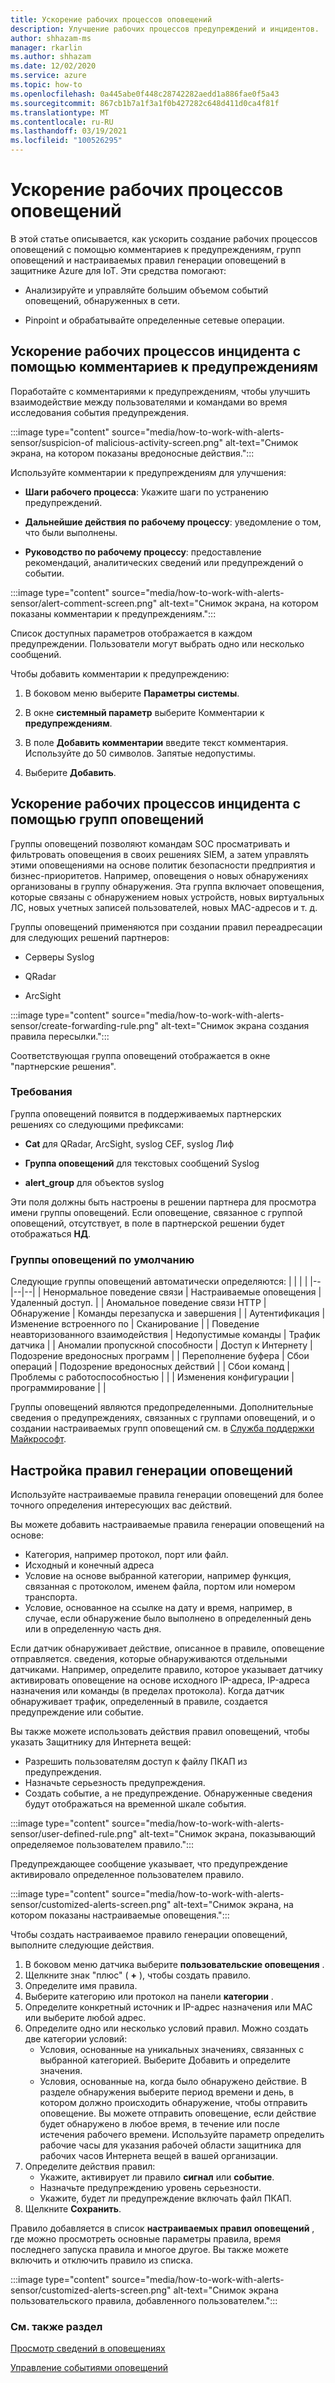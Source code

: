 ```yaml
---
title: Ускорение рабочих процессов оповещений
description: Улучшение рабочих процессов предупреждений и инцидентов.
author: shhazam-ms
manager: rkarlin
ms.author: shhazam
ms.date: 12/02/2020
ms.service: azure
ms.topic: how-to
ms.openlocfilehash: 0a445abe0f448c28742282aedd1a886fae0f5a43
ms.sourcegitcommit: 867cb1b7a1f3a1f0b427282c648d411d0ca4f81f
ms.translationtype: MT
ms.contentlocale: ru-RU
ms.lasthandoff: 03/19/2021
ms.locfileid: "100526295"
---
```

# <a name="accelerate-alert-workflows"></a>Ускорение рабочих процессов оповещений

В этой статье описывается, как ускорить создание рабочих процессов оповещений с помощью комментариев к предупреждениям, групп оповещений и настраиваемых правил генерации оповещений в защитнике Azure для IoT.  Эти средства помогают:

- Анализируйте и управляйте большим объемом событий оповещений, обнаруженных в сети.

- Pinpoint и обрабатывайте определенные сетевые операции.

## <a name="accelerate-incident-workflows-by-using-alert-comments"></a>Ускорение рабочих процессов инцидента с помощью комментариев к предупреждениям

Поработайте с комментариями к предупреждениям, чтобы улучшить взаимодействие между пользователями и командами во время исследования события предупреждения.

:::image type="content" source="media/how-to-work-with-alerts-sensor/suspicion-of malicious-activity-screen.png" alt-text="Снимок экрана, на котором показаны вредоносные действия.":::

Используйте комментарии к предупреждениям для улучшения:

- **Шаги рабочего процесса**: Укажите шаги по устранению предупреждений.

- **Дальнейшие действия по рабочему процессу**: уведомление о том, что были выполнены.

- **Руководство по рабочему процессу**: предоставление рекомендаций, аналитических сведений или предупреждений о событии.

:::image type="content" source="media/how-to-work-with-alerts-sensor/alert-comment-screen.png" alt-text="Снимок экрана, на котором показаны комментарии к предупреждениям.":::

Список доступных параметров отображается в каждом предупреждении. Пользователи могут выбрать одно или несколько сообщений.

Чтобы добавить комментарии к предупреждению:

1. В боковом меню выберите **Параметры системы**.

2. В окне **системный параметр** выберите Комментарии к **предупреждениям**.

3. В поле **Добавить комментарии** введите текст комментария. Используйте до 50 символов. Запятые недопустимы.

4. Выберите **Добавить**.

## <a name="accelerate-incident-workflows-by-using-alert-groups"></a>Ускорение рабочих процессов инцидента с помощью групп оповещений

Группы оповещений позволяют командам SOC просматривать и фильтровать оповещения в своих решениях SIEM, а затем управлять этими оповещениями на основе политик безопасности предприятия и бизнес-приоритетов. Например, оповещения о новых обнаружениях организованы в группу обнаружения. Эта группа включает оповещения, которые связаны с обнаружением новых устройств, новых виртуальных ЛС, новых учетных записей пользователей, новых MAC-адресов и т. д.

Группы оповещений применяются при создании правил переадресации для следующих решений партнеров:

  - Серверы Syslog

  - QRadar

  - ArcSight

:::image type="content" source="media/how-to-work-with-alerts-sensor/create-forwarding-rule.png" alt-text="Снимок экрана создания правила пересылки.":::

Соответствующая группа оповещений отображается в окне "партнерские решения". 

### <a name="requirements"></a>Требования

Группа оповещений появится в поддерживаемых партнерских решениях со следующими префиксами:

- **Cat** для QRadar, ArcSight, syslog CEF, syslog Лиф

- **Группа оповещений** для текстовых сообщений Syslog

- **alert_group** для объектов syslog

Эти поля должны быть настроены в решении партнера для просмотра имени группы оповещений. Если оповещение, связанное с группой оповещений, отсутствует, в поле в партнерской решении будет отображаться **НД**.

### <a name="default-alert-groups"></a>Группы оповещений по умолчанию

Следующие группы оповещений автоматически определяются:
|  |  |  |
|--|--|--|
| Ненормальное поведение связи | Настраиваемые оповещения | Удаленный доступ. |
| Аномальное поведение связи HTTP | Обнаружение | Команды перезапуска и завершения |
| Аутентификация | Изменение встроенного по | Сканирование |
| Поведение неавторизованного взаимодействия | Недопустимые команды | Трафик датчика |
| Аномалии пропускной способности | Доступ к Интернету | Подозрение вредоносных программ |
| Переполнение буфера | Сбои операций | Подозрение вредоносных действий |
| Сбои команд | Проблемы с работоспособностью |  |
| Изменения конфигурации | программирование |  |

Группы оповещений являются предопределенными. Дополнительные сведения о предупреждениях, связанных с группами оповещений, и о создании настраиваемых групп оповещений см. в [Служба поддержки Майкрософт](https://support.microsoft.com/supportforbusiness/productselection?sapId=82c8f35-1b8e-f274-ec11-c6efdd6dd099).

## <a name="customize-alert-rules"></a>Настройка правил генерации оповещений

Используйте настраиваемые правила генерации оповещений для более точного определения интересующих вас действий. 

Вы можете добавить настраиваемые правила генерации оповещений на основе:

- Категория, например протокол, порт или файл.
- Исходный и конечный адреса
- Условие на основе выбранной категории, например функция, связанная с протоколом, именем файла, портом или номером транспорта.
- Условие, основанное на ссылке на дату и время, например, в случае, если обнаружение было выполнено в определенный день или в определенную часть дня.

Если датчик обнаруживает действие, описанное в правиле, оповещение отправляется.
сведения, которые обнаруживаются отдельными датчиками. Например, определите правило, которое указывает датчику активировать оповещение на основе исходного IP-адреса, IP-адреса назначения или команды (в пределах протокола). Когда датчик обнаруживает трафик, определенный в правиле, создается предупреждение или событие.

Вы также можете использовать действия правил оповещений, чтобы указать Защитнику для Интернета вещей:

- Разрешить пользователям доступ к файлу ПКАП из предупреждения.
- Назначьте серьезность предупреждения.
- Создать событие, а не предупреждение. Обнаруженные сведения будут отображаться на временной шкале события.

:::image type="content" source="media/how-to-work-with-alerts-sensor/user-defined-rule.png" alt-text="Снимок экрана, показывающий определяемое пользователем правило.":::

Предупреждающее сообщение указывает, что предупреждение активировало определенное пользователем правило.

:::image type="content" source="media/how-to-work-with-alerts-sensor/customized-alerts-screen.png" alt-text="Снимок экрана, на котором показаны настраиваемые оповещения.":::

Чтобы создать настраиваемое правило генерации оповещений, выполните следующие действия.

1. В боковом меню датчика выберите **пользовательские оповещения** .
1. Щелкните знак "плюс" ( **+** ), чтобы создать правило.
1. Определите имя правила.
1. Выберите категорию или протокол на панели **категории** .
1. Определите конкретный источник и IP-адрес назначения или MAC или выберите любой адрес.
1. Определите одно или несколько условий правил. Можно создать две категории условий:
    - Условия, основанные на уникальных значениях, связанных с выбранной категорией. Выберите Добавить и определите значения.
    - Условия, основанные на, когда было обнаружено действие. В разделе обнаружения выберите период времени и день, в котором должно происходить обнаружение, чтобы отправить оповещение. Вы можете отправить оповещение, если действие будет обнаружено в любое время, в течение или после истечения рабочего времени. Используйте параметр определить рабочие часы для указания рабочей области защитника для рабочих часов Интернета вещей в вашей организации.
1. Определите действия правил: 
    - Укажите, активирует ли правило **сигнал** или **событие**.
    - Назначьте предупреждению уровень серьезности.
    - Укажите, будет ли предупреждение включать файл ПКАП.
1. Щелкните **Сохранить**.

Правило добавляется в список **настраиваемых правил оповещений** , где можно просмотреть основные параметры правила, время последнего запуска правила и многое другое. Вы также можете включить и отключить правило из списка.

:::image type="content" source="media/how-to-work-with-alerts-sensor/customized-alerts-screen.png" alt-text="Снимок экрана пользовательского правила, добавленного пользователем.":::

### <a name="see-also"></a>См. также раздел

[Просмотр сведений в оповещениях](how-to-view-information-provided-in-alerts.md)

[Управление событиями оповещений](how-to-manage-the-alert-event.md)
